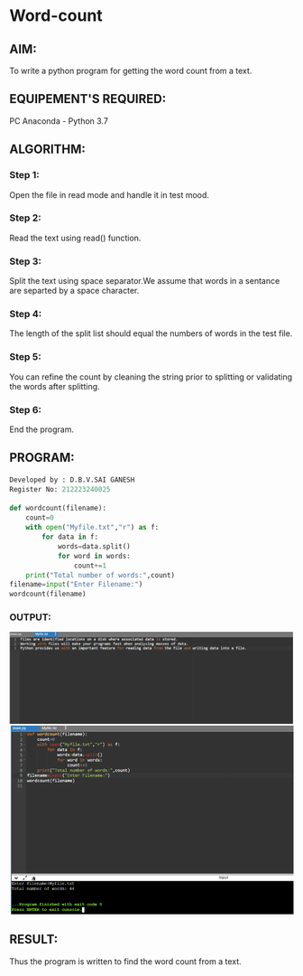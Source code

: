 # Word-count
## AIM:
To write a python program for getting the word count from a text.
## EQUIPEMENT'S REQUIRED: 
PC
Anaconda - Python 3.7
## ALGORITHM: 
### Step 1:
Open the file in read mode and handle it in test mood.
### Step 2: 
Read the text using read() function.
### Step 3: 
Split the text using space separator.We assume that words in a sentance are separted by a space character.

### Step 4: 
The length of the split list should equal the numbers of words in the test file. 

### Step 5: 
You can refine the count by cleaning the string prior to splitting or validating the words after splitting.

### Step 6: 
End the program.

## PROGRAM:
```py
Developed by : D.B.V.SAI GANESH
Register No: 212223240025

def wordcount(filename):
    count=0
    with open("Myfile.txt","r") as f:
        for data in f:
            words=data.split()
            for word in words:
                count+=1
    print("Total number of words:",count)
filename=input("Enter Filename:")
wordcount(filename)
```

### OUTPUT:
![](./Screenshot%202023-12-25%20223858.png)
![](./Screenshot%202023-12-25%20223929.png)



## RESULT:
Thus the program is written to find the word count from a text.
